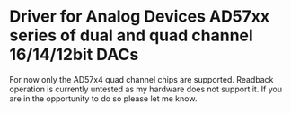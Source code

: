 # Driver for Analog Devices AD57xx series of dual and quad channel 16/14/12bit DACs

For now only the AD57x4 quad channel chips are supported. Readback operation is currently
untested as my hardware does not support it. If you are in the opportunity to do so please
let me know.


